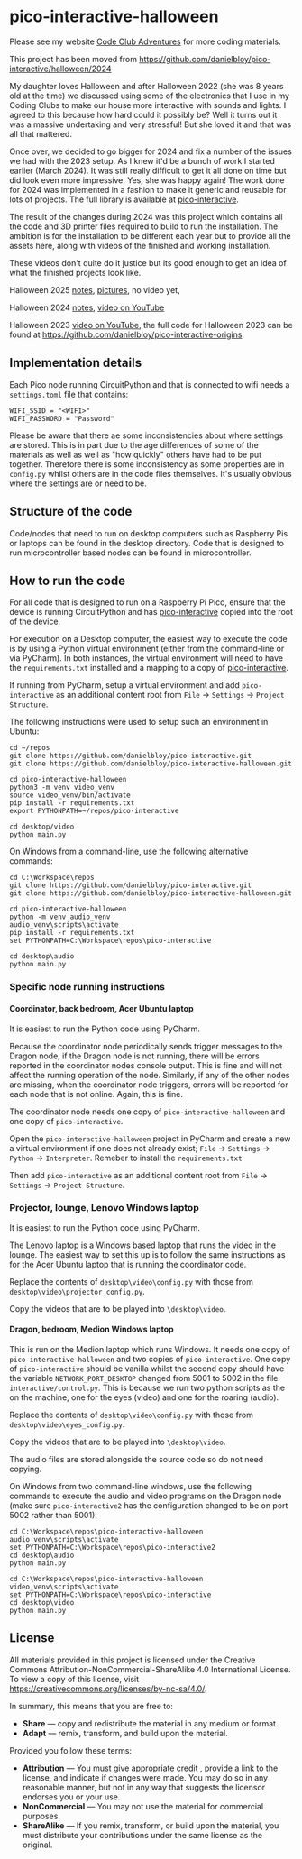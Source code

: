 # pico-interactive-halloween

Please see my website [Code Club Adventures](http://codeclubadventures.com/) for more coding materials.

This project has been moved from https://github.com/danielbloy/pico-interactive/halloween/2024

My daughter loves Halloween and after Halloween 2022 (she was 8 years old at the
time) we discussed using some of the electronics that I use in my Coding Clubs to
make our house more interactive with sounds and lights. I agreed to this because
how hard could it possibly be? Well it turns out it was a massive undertaking and
very stressful! But she loved it and that was all that mattered.

Once over, we decided to go bigger for 2024 and fix a number of the issues we had
with the 2023 setup. As I knew it'd be a bunch of work I started earlier (March
2024). It was still really difficult to get it all done on time but did look even
more impressive. Yes, she was happy again! The work done for 2024 was implemented
in a fashion to make it generic and reusable for lots of projects. The full
library is available at [pico-interactive](https://github.com/danielbloy/pico-interactive).

The result of the changes during 2024 was this project which contains all the code
and 3D printer files required to build to run the installation. The ambition is
for the installation to be different each year but to provide all the assets here,
along with videos of the finished and working installation.

These videos don't quite do it justice but its good enough to get an idea
of what the finished projects look like.

Halloween 2025 [notes](./2025.md), [pictures](2025/overview.md), no video yet,

Halloween 2024 [notes](./2024.md), [video on YouTube](https://youtu.be/h3QauCqTOTw)

Halloween 2023 [video on YouTube](https://youtu.be/a0I0U5x334Y), the full code for Halloween 2023 can be
found at https://github.com/danielbloy/pico-interactive-origins.

## Implementation details

Each Pico node running CircuitPython and that is connected to wifi needs a
`settings.toml` file that contains:

```
WIFI_SSID = "<WIFI>"
WIFI_PASSWORD = "Password"
```

Please be aware that there ae some inconsistencies about where settings are stored.
This is in part due to the age differences of some of the materials as well as well
as "how quickly" others have had to be put together. Therefore there is some
inconsistency as some properties are in `config.py` whilst others are in the code files
themselves. It's usually obvious where the settings are or need to be.

## Structure of the code

Code/nodes that need to run on desktop computers such as Raspberry Pis or laptops can
be found in the desktop directory. Code that is designed to run microcontroller based
nodes can be found in microcontroller.

## How to run the code

For all code that is designed to run on a Raspberry Pi Pico, ensure that the device
is running CircuitPython and has
[pico-interactive](https://github.com/danielbloy/pico-interactive) copied into the
root of the device.

For execution on a Desktop computer, the easiest way to execute the code is by using a
Python virtual environment (either from the command-line or via PyCharm). In both
instances, the virtual environment will need to have the `requirements.txt` installed
and a mapping to a copy of [pico-interactive](https://github.com/danielbloy/pico-interactive).

If running from PyCharm, setup a virtual environment and add `pico-interactive` as an
additional content root from `File` -> `Settings` -> `Project Structure`.

The following instructions were used to setup such an environment in Ubuntu:

```shell
cd ~/repos
git clone https://github.com/danielbloy/pico-interactive.git
git clone https://github.com/danielbloy/pico-interactive-halloween.git

cd pico-interactive-halloween
python3 -m venv video_venv
source video_venv/bin/activate
pip install -r requirements.txt
export PYTHONPATH=~/repos/pico-interactive

cd desktop/video
python main.py
```

On Windows from a command-line, use the following alternative commands:

```shell
cd C:\Workspace\repos
git clone https://github.com/danielbloy/pico-interactive.git
git clone https://github.com/danielbloy/pico-interactive-halloween.git

cd pico-interactive-halloween
python -m venv audio_venv
audio_venv\scripts\activate  
pip install -r requirements.txt
set PYTHONPATH=C:\Workspace\repos\pico-interactive

cd desktop\audio
python main.py
```

### Specific node running instructions

#### Coordinator, back bedroom, Acer Ubuntu laptop

It is easiest to run the Python code using PyCharm.

Because the coordinator node periodically sends trigger messages to the Dragon
node, if the Dragon node is not running, there will be errors reported in the
coordinator nodes console output. This is fine and will not affect the running
operation of the node. Similarly, if any of the other nodes are missing, when
the coordinator node triggers, errors will be reported for each node that is not
online. Again, this is fine.

The coordinator node needs one copy of `pico-interactive-halloween` and one
copy of `pico-interactive`.

Open the `pico-interactive-halloween` project in PyCharm and create a new
a virtual environment if one does not already exist; `File` -> `Settings`
-> `Python` -> `Interpreter`. Remeber to install the `requirements.txt`

Then add `pico-interactive` as an additional content root from `File` ->
`Settings` -> `Project Structure`.

### Projector, lounge, Lenovo Windows laptop

It is easiest to run the Python code using PyCharm.

The Lenovo laptop is a Windows based laptop that runs the video in the lounge.
The easiest way to set this up is to follow the same instructions as for the
Acer Ubuntu laptop that is running the coordinator code.

Replace the contents of `desktop\video\config.py` with those from
`desktop\video\projector_config.py`.

Copy the videos that are to be played into `\desktop\video`.

#### Dragon, bedroom, Medion Windows laptop

This is run on the Medion laptop which runs Windows. It needs one copy of
`pico-interactive-halloween` and two copies of `pico-interactive`. One copy
of `pico-interactive` should be vanilla whilst the second copy should have
the variable `NETWORK_PORT_DESKTOP` changed from 5001 to 5002 in the file
`interactive/control.py`. This is because we run two python scripts as the
on the machine, one for the eyes (video) and one for the roaring (audio).

Replace the contents of `desktop\video\config.py` with those from
`desktop\video\eyes_config.py`.

Copy the videos that are to be played into `\desktop\video`.

The audio files are stored alongside the source code so do not need copying.

On Windows from two command-line windows, use the following commands to
execute the audio and video programs on the Dragon node (make sure
`pico-interactive2` has the configuration changed to be on port 5002 rather
than 5001):

```shell
cd C:\Workspace\repos\pico-interactive-halloween
audio_venv\scripts\activate  
set PYTHONPATH=C:\Workspace\repos\pico-interactive2
cd desktop\audio
python main.py
````

```shell
cd C:\Workspace\repos\pico-interactive-halloween
video_venv\scripts\activate  
set PYTHONPATH=C:\Workspace\repos\pico-interactive
cd desktop\video
python main.py
````

## License

All materials provided in this project is licensed under the Creative Commons Attribution-NonCommercial-ShareAlike 4.0
International License. To view a copy of this license, visit
<https://creativecommons.org/licenses/by-nc-sa/4.0/>.

In summary, this means that you are free to:

* **Share** — copy and redistribute the material in any medium or format.
* **Adapt** — remix, transform, and build upon the material.

Provided you follow these terms:

* **Attribution** — You must give appropriate credit , provide a link to the license, and indicate if changes were made.
  You may do so in any reasonable manner, but not in any way that suggests the licensor endorses you or your use.
* **NonCommercial** — You may not use the material for commercial purposes.
* **ShareAlike** — If you remix, transform, or build upon the material, you must distribute your contributions under the
  same license as the original.